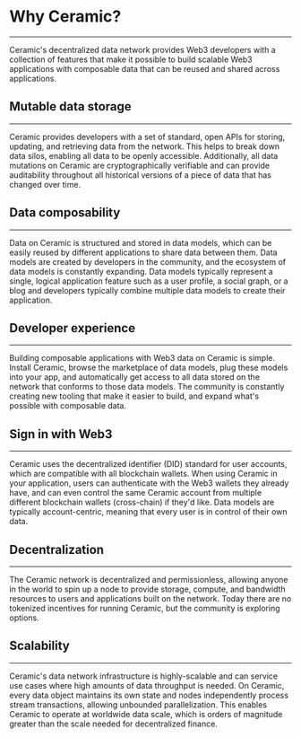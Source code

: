 # **Why Ceramic?**

---

Ceramic's decentralized data network provides Web3 developers with a collection of features that make it possible to build scalable Web3 applications with composable data that can be reused and shared across applications.

## **Mutable data storage**

---

Ceramic provides developers with a set of standard, open APIs for storing, updating, and retrieving data from the network. This helps to break down data silos, enabling all data to be openly accessible. Additionally, all data mutations on Ceramic are cryptographically verifiable and can provide auditability throughout all historical versions of a piece of data that has changed over time.

## **Data composability**

---

Data on Ceramic is structured and stored in data models, which can be easily reused by different applications to share
data between them. Data models are created by developers in the community, and the ecosystem of data models is constantly expanding. Data models typically represent a single, logical application feature such as a user profile, a social graph, or a blog and developers typically combine multiple data models to create their application.

## **Developer experience**

---

Building composable applications with Web3 data on Ceramic is simple. Install Ceramic, browse the marketplace of data models, plug these models into your app, and automatically get access to all data stored on the network that conforms to those data models. The community is constantly creating new tooling that make it easier to build, and expand what's possible with composable data.

## **Sign in with Web3**

---

Ceramic uses the decentralized identifier (DID) standard for user accounts, which are compatible with all blockchain wallets. When using Ceramic in your application, users can authenticate with the Web3 wallets they already have, and can even control the same Ceramic account from multiple different blockchain wallets (cross-chain) if they'd like. Data models are typically account-centric, meaning that every user is in control of their own data.

## **Decentralization**

---

The Ceramic network is decentralized and permissionless, allowing anyone in the world to spin up a node to provide storage, compute, and bandwidth resources to users and applications built on the network. Today there are no tokenized incentives for running Ceramic, but the community is exploring options.

## **Scalability**

---

Ceramic's data network infrastructure is highly-scalable and can service use cases where high amounts of data throughput is needed. On Ceramic, every data object maintains its own state and nodes independently process stream transactions, allowing unbounded parallelization. This enables Ceramic to operate at worldwide data scale, which is orders of magnitude greater than the scale needed for decentralized finance.

